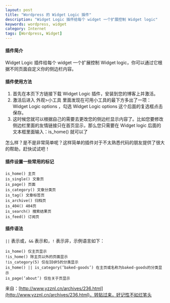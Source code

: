 ```yaml
---
layout: post
title: "Wordpress 的 Widget Logic 插件"
description: "Widget Logic 插件给每个 widget 一个扩展控制 Widget logic"
keywords: wordpress, widget
category: Internet
tags: [Wordpress, Widget]
---
```


#### 插件简介

Widget Logic 插件给每个 widget 一个扩展控制 Widget logic，你可以通过它根据不同页面自定义你的侧边栏内容。

#### 插件使用方法

<!-- more -->
1. 首先在本页下方链接下载 Widget Logic 插件，安装到您的博客上并激活。
2. 激活后进入 外观>小工具 里面发现在可用小工具的最下方多出了一项：Widget Logic options ，勾选 Widget Logic options 这个后面的复选框点击保存。
3. 这时候您就可以根据自己的需要去更改您的侧边栏显示内容了。比如您要修改侧边栏里面的友情链接只在首页显示，那么您只需要在 Widget logic 后面的文本框里面输入：is_home() 就可以了

怎么样？是不是非常简单呢？这样简单的插件对于不太熟悉代码的朋友提供了很大的帮助，赶快试试吧！

#### 插件设置一些常用的标记

    is_home() 主页
    is_single() 文章页
    is_page() 页面
    is_category() 文章分类页
    is_tag() 文章标签页
    is_archive() 归档页
    is_404() 404页
    is_search() 搜索结果页
    is_feed() 订阅页

#### 插件语法

`||` 表示或，`&&` 表示和，`!` 表示非，示例语言如下：

    is_home() 仅主页显示
    !is_home() 除主页以外的页面显示
    !is_category(5) 仅在ID非5的分类显示
    is_home() || is_category(’baked-goods’) 在主页或名称为baked-goods的分类显示
    is_page(’about’) 仅在关于页显示

来自：[http://www.yzznl.cn/archives/236.html](http://www.yzznl.cn/archives/236.html)，转贴过来，好记性不如烂笔头
